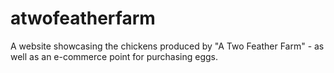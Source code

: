 # atwofeatherfarm
A website showcasing the chickens produced by "A Two Feather Farm" - as well as an e-commerce point for purchasing eggs.
